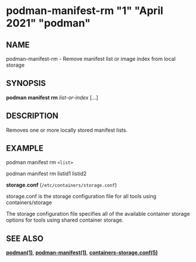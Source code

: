 # podman-manifest-rm "1" "April 2021" "podman"

## NAME

podman\-manifest\-rm - Remove manifest list or image index from local storage

## SYNOPSIS

**podman manifest rm** _list-or-index_ [...]

## DESCRIPTION

Removes one or more locally stored manifest lists.

## EXAMPLE

podman manifest rm `<list>`

podman manifest rm listid1 listid2

**storage.conf** (`/etc/containers/storage.conf`)

storage.conf is the storage configuration file for all tools using containers/storage

The storage configuration file specifies all of the available container storage options for tools using shared container storage.

## SEE ALSO

**[podman(1)](podman.md)**, **[podman-manifest(1)](commands/podman-manifest/podman-manifest.md)**, **[containers-storage.conf(5)](https://github.com/containers/storage/blob/main/docs/containers-storage.conf.5.md)**
